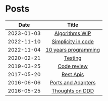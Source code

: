 # Posts

| Date       |                         Title                          |
|------------|:------------------------------------------------------:|
| 2023-01-03 |       [Algorithms WIP](2023-01-03-algorithms.md)       |
| 2022-11-10 | [Simplicity in code](2022-11-10-simplicity-in-code.md) |
| 2022-11-04 | [10 years programming](2022-11-04-ten-years-programming.md) |
| 2020-02-21 |            [Testing](2020-02-21-testing.md)            |
| 2019-03-25 |        [Code review](2019-03-25-code-review.md)        |
| 2017-05-20 |          [Rest Apis](2017-05-20-rest-apis.md)          |
| 2016-06-06 | [Ports and Adapters](2016-06-06-ports-and-adapters.md) |
| 2016-05-25 |    [Thoughts on DDD](2016-05-25-thoughts-on-ddd.md)    |
